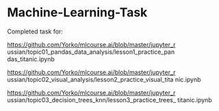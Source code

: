 # Machine-Learning-Task
Completed task for:

https://github.com/Yorko/mlcourse.ai/blob/master/jupyter_r
ussian/topic01_pandas_data_analysis/lesson1_practice_pan
das_titanic.ipynb


https://github.com/Yorko/mlcourse.ai/blob/master/jupyter_r
ussian/topic02_visual_analysis/lesson2_practice_visual_tita
nic.ipynb


https://github.com/Yorko/mlcourse.ai/blob/master/jupyter_r
ussian/topic03_decision_trees_knn/lesson3_practice_trees_
titanic.ipynb

